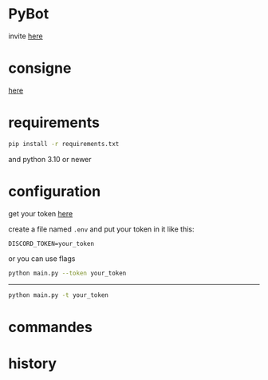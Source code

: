 # PyBot

invite [here](https://discord.com/oauth2/authorize?client_id=1091254412846051338&permissions=8&scope=bot)


# consigne 

[here](https://github.com/LordPouic/Python/blob/main/Projet%20Bot%20B2)



# requirements

```sh
pip install -r requirements.txt
```

and python 3.10 or newer

# configuration

get your token [here](https://discord.com/developers/applications)

create a file named `.env` and put your token in it like this:

```env
DISCORD_TOKEN=your_token
```

or you can use flags

```sh
python main.py --token your_token
```

---------------------------------------------

```sh
python main.py -t your_token
```

# commandes

# history

